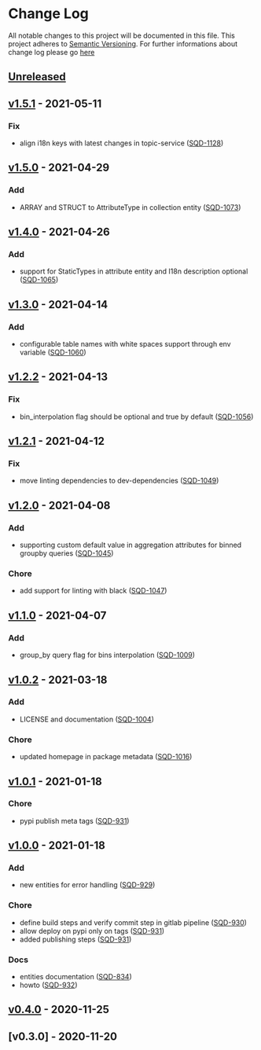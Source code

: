 # Change Log
All notable changes to this project will be documented in this file.
This project adheres to [Semantic Versioning](http://semver.org/).
For further informations about change log please go [here](http://keepachangelog.com/en/1.0.0/)

## [Unreleased](https://git.igenius.net/teams/backend/igenius-adapters-sdk/compare/v1.5.1...master)

## [v1.5.1](https://git.igenius.net/teams/backend/igenius-adapters-sdk/compare/v1.5.0...v1.5.1) - 2021-05-11
### Fix
* align i18n keys with latest changes in topic-service ([SQD-1128](https://igenius.atlassian.net/browse/SQD-1128))


## [v1.5.0](https://git.igenius.net/teams/backend/igenius-adapters-sdk/compare/v1.4.0...v1.5.0) - 2021-04-29
### Add
* ARRAY and STRUCT to AttributeType in collection entity ([SQD-1073](https://igenius.atlassian.net/browse/SQD-1073))


## [v1.4.0](https://git.igenius.net/teams/backend/igenius-adapters-sdk/compare/v1.3.0...v1.4.0) - 2021-04-26
### Add
* support for StaticTypes in attribute entity and I18n description optional ([SQD-1065](https://igenius.atlassian.net/browse/SQD-1065))


## [v1.3.0](https://git.igenius.net/teams/backend/igenius-adapters-sdk/compare/v1.2.2...v1.3.0) - 2021-04-14
### Add
* configurable table names with white spaces support through env variable ([SQD-1060](https://igenius.atlassian.net/browse/SQD-1060))


## [v1.2.2](https://git.igenius.net/teams/backend/igenius-adapters-sdk/compare/v1.2.1...v1.2.2) - 2021-04-13
### Fix
* bin_interpolation flag should be optional and true by default ([SQD-1056](https://igenius.atlassian.net/browse/SQD-1056))


## [v1.2.1](https://git.igenius.net/teams/backend/igenius-adapters-sdk/compare/v1.2.0...v1.2.1) - 2021-04-12
### Fix
* move linting dependencies to dev-dependencies ([SQD-1049](https://igenius.atlassian.net/browse/SQD-1049))


## [v1.2.0](https://git.igenius.net/teams/backend/igenius-adapters-sdk/compare/v1.1.0...v1.2.0) - 2021-04-08
### Add
* supporting custom default value in aggregation attributes for binned groupby queries ([SQD-1045](https://igenius.atlassian.net/browse/SQD-1045))

### Chore
* add support for linting with black ([SQD-1047](https://igenius.atlassian.net/browse/SQD-1047))


## [v1.1.0](https://git.igenius.net/teams/backend/igenius-adapters-sdk/compare/v1.0.2...v1.1.0) - 2021-04-07
### Add
* group_by query flag for bins interpolation ([SQD-1009](https://igenius.atlassian.net/browse/SQD-1009))


## [v1.0.2](https://git.igenius.net/teams/backend/igenius-adapters-sdk/compare/v1.0.1...v1.0.2) - 2021-03-18
### Add
* LICENSE and documentation ([SQD-1004](https://igenius.atlassian.net/browse/SQD-1004))

### Chore
* updated homepage in package metadata ([SQD-1016](https://igenius.atlassian.net/browse/SQD-1016))


## [v1.0.1](https://git.igenius.net/teams/backend/igenius-adapters-sdk/compare/v1.0.0...v1.0.1) - 2021-01-18
### Chore
* pypi publish meta tags ([SQD-931](https://igenius.atlassian.net/browse/SQD-931))


## [v1.0.0](https://git.igenius.net/teams/backend/igenius-adapters-sdk/compare/v0.4.0...v1.0.0) - 2021-01-18
### Add
* new entities for error handling ([SQD-929](https://igenius.atlassian.net/browse/SQD-929))

### Chore
* define build steps and verify commit step in gitlab pipeline ([SQD-930](https://igenius.atlassian.net/browse/SQD-930))
* allow deploy on pypi only on tags ([SQD-931](https://igenius.atlassian.net/browse/SQD-931))
* added publishing steps ([SQD-931](https://igenius.atlassian.net/browse/SQD-931))

### Docs
* entities documentation ([SQD-834](https://igenius.atlassian.net/browse/SQD-834))
* howto ([SQD-932](https://igenius.atlassian.net/browse/SQD-932))


## [v0.4.0](https://git.igenius.net/teams/backend/igenius-adapters-sdk/compare/v0.3.0...v0.4.0) - 2020-11-25

## [v0.3.0] - 2020-11-20
